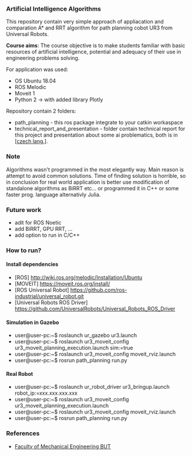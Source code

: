 ### Artificial Intelligence Algorithms
This repository contain very simple approach of appliacation and comparation A* and RRT algorithm for path planning cobot UR3 from Universal Robots.

**Course aims**: The course objective is to make students familiar with basic resources of artificial intelligence, potential and adequacy of their use in engineering problems solving.

For application was used:
* OS Ubuntu 18.04
* ROS Melodic
* Moveit 1
* Python 2 -> with added library Plotly

Repository contain 2 folders:

* path_planning - this ros package integrate to your catkin workaspace
* technical_report_and_presentation - folder contain technical report for this project and presentation about some ai problematics, both is in [[czech lang.]](https://en.wikipedia.org/wiki/Czech_language).

### Note
Algorithms wasn't programmed in the most elegantly way. Main reason is attempt to avoid common solutions.
Time of finding solution is horrible, so in conclusion for real world application is better use modification of standalone algorithms as BiRRT etc... or programmed it in C++ or some faster prog. language alternativly Julia.

### Future work

* adit for ROS Noetic
* add BiRRT, GPU RRT, ...
* add option to run in C/C++

### How to run?
#### Install dependencies
* [ROS] http://wiki.ros.org/melodic/Installation/Ubuntu
* [MOVEIT] https://moveit.ros.org/install/
* [ROS Universal Robot] https://github.com/ros-industrial/universal_robot.git
* [Universal Robots ROS Driver] https://github.com/UniversalRobots/Universal_Robots_ROS_Driver
#### Simulation in Gazebo
*  user@user-pc:~$ roslaunch ur_gazebo ur3.launch
*  user@user-pc:~$ roslaunch ur3_moveit_config ur3_moveit_planning_execution.launch sim:=true
*  user@user-pc:~$ roslaunch ur3_moveit_config moveit_rviz.launch
*  user@user-pc:~$ rosrun path_planning run.py

#### Real Robot
*  user@user-pc:~$ roslaunch ur_robot_driver ur3_bringup.launch robot_ip:=xxx.xxx.xxx.xxx
*  user@user-pc:~$ roslaunch ur3_moveit_config ur3_moveit_planning_execution.launch
*  user@user-pc:~$ roslaunch ur3_moveit_config moveit_rviz.launch
*  user@user-pc:~$ rosrun path_planning run.py

### References
* [Faculty of Mechanical Engineering BUT](https://www.fme.vutbr.cz/en)
